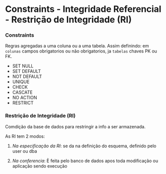# Constraints - Integridade Referencial - Restrição de Integridade (RI)

### Constraints

Regras agregadas a uma coluna ou a uma tabela. Assim definindo: em `colunas` campos obrigatorios ou não obrigatorios, ja  `tabelas` chaves PK ou FK.


-   SET NULL
-   SET DEFAULT
-   NOT DEFAULT
-   UNIQUE
-   CHECK
-   CASCATE
-   NO ACTION
-   RESTRICT

### Restrição de Integridade (RI)
Comdição da base de dados para restringir a info a ser armazenada.

As RI tem 2 modos:

1. *Na especificação da RI*: se da na definição do esquema, definido pelo user ou dba

2.  *Na conferencia*: È feita pelo banco de dados apos toda modificação ou aplicação sendo execução 

<br><br><br>